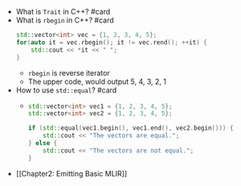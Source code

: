 - What is `Trait` in C++? #card
- What is `rbegin` in C++? #card
  ```c++
  std::vector<int> vec = {1, 2, 3, 4, 5};
  for(auto it = vec.rbegin(); it != vec.rend(); ++it) {
      std::cout << *it << " ";
  }
  ```
	- `rbegin` is reverse iterator
	- The upper code, would output 5, 4, 3, 2, 1
- How to use `std::equal`? #card
	- ```c++
	  std::vector<int> vec1 = {1, 2, 3, 4, 5};
	  std::vector<int> vec2 = {1, 2, 3, 4, 5};
	  
	  if (std::equal(vec1.begin(), vec1.end(), vec2.begin())) {
	      std::cout << "The vectors are equal.";
	  } else {
	      std::cout << "The vectors are not equal.";
	  }
	  ```
- [[Chapter2: Emitting Basic MLIR]]